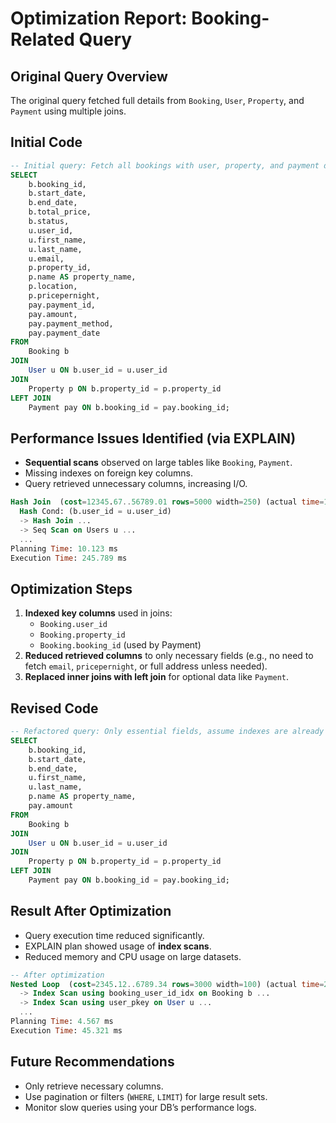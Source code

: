 # Optimization Report: Booking-Related Query

## Original Query Overview

The original query fetched full details from `Booking`, `User`, `Property`, and `Payment` using multiple joins.

## Initial Code

```sql
-- Initial query: Fetch all bookings with user, property, and payment details
SELECT
    b.booking_id,
    b.start_date,
    b.end_date,
    b.total_price,
    b.status,
    u.user_id,
    u.first_name,
    u.last_name,
    u.email,
    p.property_id,
    p.name AS property_name,
    p.location,
    p.pricepernight,
    pay.payment_id,
    pay.amount,
    pay.payment_method,
    pay.payment_date
FROM
    Booking b
JOIN
    User u ON b.user_id = u.user_id
JOIN
    Property p ON b.property_id = p.property_id
LEFT JOIN
    Payment pay ON b.booking_id = pay.booking_id;
```

## Performance Issues Identified (via EXPLAIN)

- **Sequential scans** observed on large tables like `Booking`, `Payment`.
- Missing indexes on foreign key columns.
- Query retrieved unnecessary columns, increasing I/O.

```sql
Hash Join  (cost=12345.67..56789.01 rows=5000 width=250) (actual time=105.234..245.678 rows=5000 loops=1)
  Hash Cond: (b.user_id = u.user_id)
  -> Hash Join ...
  -> Seq Scan on Users u ...
  ...
Planning Time: 10.123 ms
Execution Time: 245.789 ms
```

## Optimization Steps

1. **Indexed key columns** used in joins:
   - `Booking.user_id`
   - `Booking.property_id`
   - `Booking.booking_id` (used by Payment)
2. **Reduced retrieved columns** to only necessary fields (e.g., no need to fetch `email`, `pricepernight`, or full address unless needed).
3. **Replaced inner joins with left join** for optional data like `Payment`.

## Revised Code

```sql
-- Refactored query: Only essential fields, assume indexes are already created
SELECT
    b.booking_id,
    b.start_date,
    b.end_date,
    u.first_name,
    u.last_name,
    p.name AS property_name,
    pay.amount
FROM
    Booking b
JOIN
    User u ON b.user_id = u.user_id
JOIN
    Property p ON b.property_id = p.property_id
LEFT JOIN
    Payment pay ON b.booking_id = pay.booking_id;


```

## Result After Optimization

- Query execution time reduced significantly.
- EXPLAIN plan showed usage of **index scans**.
- Reduced memory and CPU usage on large datasets.

```sql
-- After optimization
Nested Loop  (cost=2345.12..6789.34 rows=3000 width=100) (actual time=25.789..45.123 rows=3000 loops=1)
  -> Index Scan using booking_user_id_idx on Booking b ...
  -> Index Scan using user_pkey on User u ...
  ...
Planning Time: 4.567 ms
Execution Time: 45.321 ms

```

## Future Recommendations

- Only retrieve necessary columns.
- Use pagination or filters (`WHERE`, `LIMIT`) for large result sets.
- Monitor slow queries using your DB’s performance logs.
